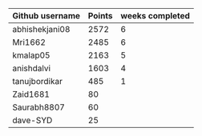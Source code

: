 | Github username | Points | weeks completed |
|-----------------|--------|-----------------|
| abhishekjani08 | 2572 | 6 |
| Mri1662        | 2485 | 6 |
| kmalap05       | 2163 | 5 |
| anishdalvi     | 1603 | 4 |
| tanujbordikar  | 485 | 1 |
| Zaid1681       | 80 | |
| Saurabh8807    | 60 | |
| dave-SYD       | 25 | |

